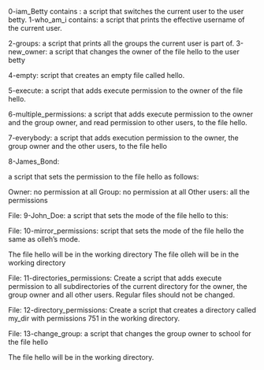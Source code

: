 0-iam_Betty contains :
a script that switches the current user to the user betty.
1-who_am_i contains:
a script that prints the effective username of the current user.

2-groups:
a script that prints all the groups the current user is part of.
3-new_owner:
a script that changes the owner of the file hello to the user betty

4-empty:
 script that creates an empty file called hello.

5-execute:
a script that adds execute permission to the owner of the file hello.

6-multiple_permissions:
a script that adds execute permission to the owner and the group owner, and read permission to other users, to the file hello.

7-everybody:
a script that adds execution permission to the owner, the group owner and the other users, to the file hello

8-James_Bond:

a script that sets the permission to the file hello as follows:

Owner: no permission at all
Group: no permission at all
Other users: all the permissions

File: 9-John_Doe:
a script that sets the mode of the file hello to this:

File: 10-mirror_permissions:
 script that sets the mode of the file hello the same as olleh’s mode.

The file hello will be in the working directory
The file olleh will be in the working directory

File: 11-directories_permissions:
Create a script that adds execute permission to all subdirectories of the current directory for the owner, the group owner and all other users. Regular files should not be changed.

File: 12-directory_permissions:
Create a script that creates a directory called my_dir with permissions 751 in the working directory.

File: 13-change_group:
a script that changes the group owner to school for the file hello

The file hello will be in the working directory.

